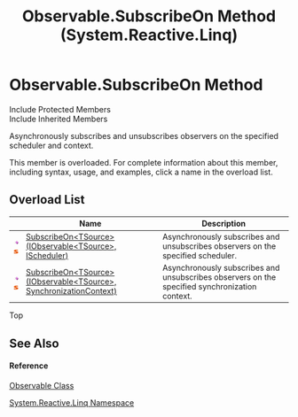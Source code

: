 ﻿---
title: Observable.SubscribeOn Method  (System.Reactive.Linq)
TOCTitle: SubscribeOn Method
ms:assetid: Overload:System.Reactive.Linq.Observable.SubscribeOn
ms:mtpsurl: https://msdn.microsoft.com/en-us/library/system.reactive.linq.observable.subscribeon(v=VS.103)
ms:contentKeyID: 36068981
ms.date: 06/28/2011
mtps_version: v=VS.103
f1_keywords:
- System.Reactive.Linq.Observable.SubscribeOn
- System.Reactive.Linq.Observable.SubscribeOn``1
dev_langs:
- CSharp
- JScript
- VB
- FSharp
---

# Observable.SubscribeOn Method

Include Protected Members  
Include Inherited Members  

Asynchronously subscribes and unsubscribes observers on the specified scheduler and context.

This member is overloaded. For complete information about this member, including syntax, usage, and examples, click a name in the overload list.

## Overload List

<table>
<thead>
<tr class="header">
<th> </th>
<th>Name</th>
<th>Description</th>
</tr>
</thead>
<tbody>
<tr class="odd">
<td><img src="images\Hh303103.pubmethod(en-us,VS.103).gif" title="Public method" alt="Public method" /><img src="images\Hh244319.static(en-us,VS.103).gif" title="Static member" alt="Static member" /></td>
<td><a href="https://msdn.microsoft.com/en-us/library/m:system.reactive.linq.observable.subscribeon%60%601(system.iobservable%7b%60%600%7d%2csystem.reactive.concurrency.ischeduler)(v=VS.103)">SubscribeOn&lt;TSource&gt;(IObservable&lt;TSource&gt;, IScheduler)</a></td>
<td>Asynchronously subscribes and unsubscribes observers on the specified scheduler.</td>
</tr>
<tr class="even">
<td><img src="images\Hh303103.pubmethod(en-us,VS.103).gif" title="Public method" alt="Public method" /><img src="images\Hh244319.static(en-us,VS.103).gif" title="Static member" alt="Static member" /></td>
<td><a href="https://msdn.microsoft.com/en-us/library/m:system.reactive.linq.observable.subscribeon%60%601(system.iobservable%7b%60%600%7d%2csystem.threading.synchronizationcontext)(v=VS.103)">SubscribeOn&lt;TSource&gt;(IObservable&lt;TSource&gt;, SynchronizationContext)</a></td>
<td>Asynchronously subscribes and unsubscribes observers on the specified synchronization context.</td>
</tr>
</tbody>
</table>

Top

## See Also

#### Reference

[Observable Class](hh244252\(v=vs.103\).md)

[System.Reactive.Linq Namespace](hh211929\(v=vs.103\).md)

